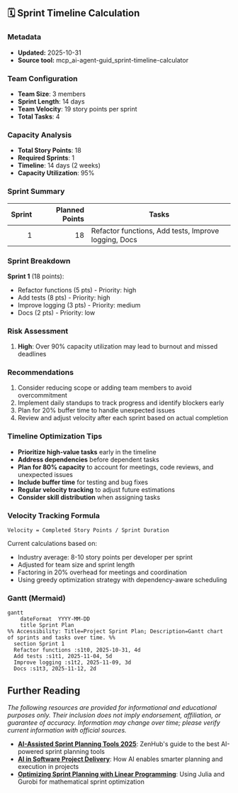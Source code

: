## 🗓️ Sprint Timeline Calculation

### Metadata
- **Updated:** 2025-10-31
- **Source tool:** mcp_ai-agent-guid_sprint-timeline-calculator


### Team Configuration
- **Team Size**: 3 members
- **Sprint Length**: 14 days
- **Team Velocity**: 19 story points per sprint
- **Total Tasks**: 4

### Capacity Analysis
- **Total Story Points**: 18
- **Required Sprints**: 1
- **Timeline**: 14 days (2 weeks)
- **Capacity Utilization**: 95%

### Sprint Summary
| Sprint | Planned Points | Tasks |
|-------:|----------------:|-------|
| 1 | 18 | Refactor functions, Add tests, Improve logging, Docs |

### Sprint Breakdown
**Sprint 1** (18 points):
  - Refactor functions (5 pts) - Priority: high
  - Add tests (8 pts) - Priority: high
  - Improve logging (3 pts) - Priority: medium
  - Docs (2 pts) - Priority: low

### Risk Assessment
1. **High**: Over 90% capacity utilization may lead to burnout and missed deadlines

### Recommendations
1. Consider reducing scope or adding team members to avoid overcommitment
2. Implement daily standups to track progress and identify blockers early
3. Plan for 20% buffer time to handle unexpected issues
4. Review and adjust velocity after each sprint based on actual completion

### Timeline Optimization Tips
- **Prioritize high-value tasks** early in the timeline
- **Address dependencies** before dependent tasks
- **Plan for 80% capacity** to account for meetings, code reviews, and unexpected issues
- **Include buffer time** for testing and bug fixes
- **Regular velocity tracking** to adjust future estimations
- **Consider skill distribution** when assigning tasks

### Velocity Tracking Formula
`Velocity = Completed Story Points / Sprint Duration`

Current calculations based on:
- Industry average: 8-10 story points per developer per sprint
- Adjusted for team size and sprint length
- Factoring in 20% overhead for meetings and coordination
- Using greedy optimization strategy with dependency-aware scheduling

### Gantt (Mermaid)
```mermaid
gantt
	dateFormat  YYYY-MM-DD
	title Sprint Plan
%% Accessibility: Title=Project Sprint Plan; Description=Gantt chart of sprints and tasks over time. %%
  section Sprint 1
  Refactor functions :s1t0, 2025-10-31, 4d
  Add tests :s1t1, 2025-11-04, 5d
  Improve logging :s1t2, 2025-11-09, 3d
  Docs :s1t3, 2025-11-12, 2d
```

## Further Reading

*The following resources are provided for informational and educational purposes only. Their inclusion does not imply endorsement, affiliation, or guarantee of accuracy. Information may change over time; please verify current information with official sources.*

- **[AI-Assisted Sprint Planning Tools 2025](https://www.zenhub.com/blog-posts/the-7-best-ai-assisted-sprint-planning-tools-for-agile-teams-in-2025)**: ZenHub's guide to the best AI-powered sprint planning tools
- **[AI in Software Project Delivery](https://www.nitorinfotech.com/blog/ai-in-software-project-delivery-smarter-planning-and-execution/)**: How AI enables smarter planning and execution in projects
- **[Optimizing Sprint Planning with Linear Programming](https://medium.com/@karim.ouldaklouche/optimizing-sprint-planning-with-julia-a-linear-programming-approach-with-gurobi-03f28c0cf5bf)**: Using Julia and Gurobi for mathematical sprint optimization


